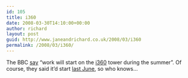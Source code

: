 ```yaml
---
id: 105
title: i360
date: 2008-03-30T14:10:00+00:00
author: richard
layout: post
guid: http://www.janeandrichard.co.uk/2008/03/i360
permalink: /2008/03/i360/
---
```

The BBC [say](http://news.bbc.co.uk/1/hi/england/sussex/7318172.stm) &#8220;work will start on the [i360](http://www.westpier.co.uk/i360.html) tower during the summer&#8221;. Of course, they said it&#8217;d start [last June](http://news.bbc.co.uk/1/hi/england/sussex/6518471.stm), so who knows&#8230;
